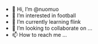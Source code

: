 - 👋 Hi, I’m @nuomuo
- 👀 I’m interested in football
- 🌱 I’m currently learning flink
- 💞️ I’m looking to collaborate on ...
- 📫 How to reach me ...

<!---
nuomuo/nuomuo is a ✨ special ✨ repository because its `README.md` (this file) appears on your GitHub profile.
You can click the Preview link to take a look at your changes.
--->

